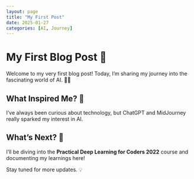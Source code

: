 ```yaml
---
layout: page
title: "My First Post"
date: 2025-01-27
categories: [AI, Journey]
---
```


# My First Blog Post 🎉

Welcome to my very first blog post! Today, I’m sharing my journey into the fascinating world of AI. 🤖✨

## What Inspired Me? 🌟
I’ve always been curious about technology, but ChatGPT and MidJourney really sparked my interest in AI.

## What’s Next? 🚀
I’ll be diving into the **Practical Deep Learning for Coders 2022** course and documenting my learnings here!

Stay tuned for more updates. 💡
